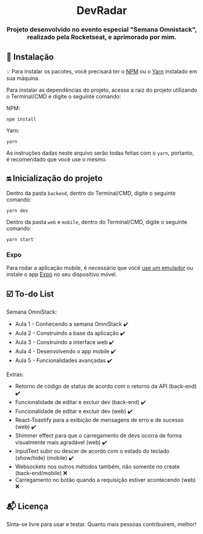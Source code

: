 
<h1 align="center">
  DevRadar
</h1>

<h3 align="center">
  Projeto desenvolvido no evento especial "Semana Omnistack", realizado pela Rocketseat, e aprimorado por mim.
</h3> 

## :rocket: Instalação

:bulb: Para instalar os pacotes, você precisará ter o [NPM](https://www.npmjs.com/) ou o [Yarn](https://yarnpkg.com/lang/en/) instalado em sua máquina.

Para instalar as dependências do projeto, acesse a raiz do projeto utilizando o Terminal/CMD e digite o seguinte comando:

NPM: 
```
npm install
``` 

Yarn: 
```
yarn
```

As instruções dadas neste arquivo serão todas feitas com o `yarn`, portanto, é recomendado que você use o mesmo.

## :on: Inicialização do projeto 

Dentro da pasta `backend`, dentro do Terminal/CMD, digite o seguinte comando:

```
yarn dev
```

Dentro da pasta `web` e `mobile`, dentro do Terminal/CMD, digite o seguinte comando:

```
yarn start
```

### Expo

Para rodar a aplicação mobile, é necessário que você [use um emulador](https://docs.rocketseat.dev/ambiente-react-native/introducao) ou instale o app [Expo](https://expo.io/learn) no seu dispositivo móvel.

## :ballot_box_with_check: To-do List

Semana OmniStack:
  - Aula 1 - Conhecendo a semana OmniStack :heavy_check_mark:
  - Aula 2 - Construindo a base da aplicação :heavy_check_mark:
  - Aula 3 - Construindo a interface web :heavy_check_mark:
  - Aula 4 - Desenvolvendo o app mobile :heavy_check_mark:
  - Aula 5 - Funcionalidades avançadas :heavy_check_mark:

Extras:
  - Retorno de código de status de acordo com o retorno da API (back-end) :heavy_check_mark:
  - Funcionalidade de editar e excluir dev (back-end) :heavy_check_mark:
  - Funcionalidade de editar e excluir dev (web) :heavy_check_mark:
  - React-Toastify para a exibição de mensagens de erro e de sucesso (web) :heavy_check_mark:
  - Shimmer effect para que o carregamento de devs ocorra de forma visualmente mais agradável (web) :heavy_check_mark:
  - InputText subir ou descer de acordo com o estado do teclado (show/hide) (mobile) :heavy_check_mark:
  - Websockets nos outros métodos também, não somente no create (back-end/mobile) :x:
  - Carregamento no botão quando a requisição estiver acontecendo (web) :x:

## :mailbox_with_mail: Licença

Sinta-se livre para usar e testar. Quanto mais pessoas contribuírem, melhor!
